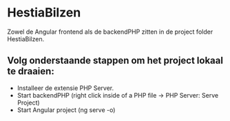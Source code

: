 # HestiaBilzen

Zowel de Angular frontend als de backendPHP zitten in de project folder HestiaBilzen.

## Volg onderstaande stappen om het project lokaal te draaien:

* Installeer de extensie PHP Server.
* Start backendPHP (right click inside of a PHP file -> PHP Server: Serve Project)
* Start Angular project (ng serve -o)
